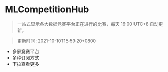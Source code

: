 # MLCompetitionHub

> 一站式显示各大数据竞赛平台正在进行的比赛，每天 16:00 UTC+8 自动更新。
  
> 更新时间: 2021-10-10T15:59:20+0800 

* 多家竞赛平台
* 多种订阅方式
* 下拉查看更多